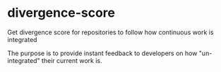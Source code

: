# divergence-score
Get divergence score for repositories to follow how continuous work is integrated

The purpose is to provide instant feedback to developers on how "un-integrated" their current work is.